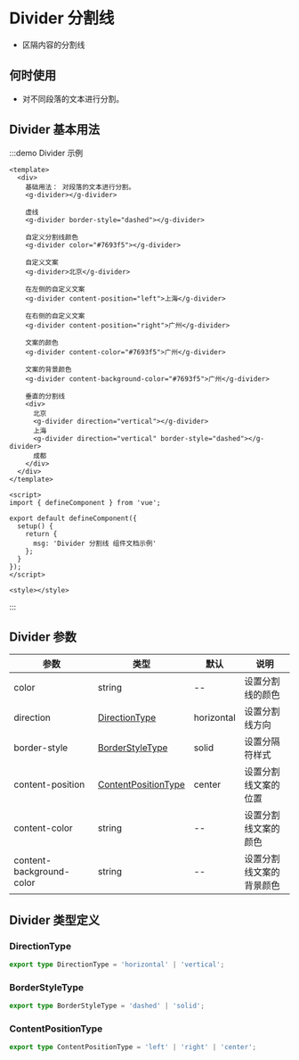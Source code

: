 <!--
 * @Author: changluo
 * @Description:
 * @LastEditors:  
-->

# Divider 分割线

- 区隔内容的分割线

## 何时使用

- 对不同段落的文本进行分割。

## Divider 基本用法

:::demo Divider 示例

```vue
<template>
  <div>
    基础用法： 对段落的文本进行分割。
    <g-divider></g-divider>

    虚线
    <g-divider border-style="dashed"></g-divider>

    自定义分割线颜色
    <g-divider color="#7693f5"></g-divider>

    自定义文案
    <g-divider>北京</g-divider>

    在左侧的自定义文案
    <g-divider content-position="left">上海</g-divider>

    在右侧的自定义文案
    <g-divider content-position="right">广州</g-divider>

    文案的颜色
    <g-divider content-color="#7693f5">广州</g-divider>

    文案的背景颜色
    <g-divider content-background-color="#7693f5">广州</g-divider>

    垂直的分割线
    <div>
      北京
      <g-divider direction="vertical"></g-divider>
      上海
      <g-divider direction="vertical" border-style="dashed"></g-divider>
      成都
    </div>
  </div>
</template>

<script>
import { defineComponent } from 'vue';

export default defineComponent({
  setup() {
    return {
      msg: 'Divider 分割线 组件文档示例'
    };
  }
});
</script>

<style></style>
```

:::

## Divider 参数

| 参数                     | 类型                                        | 默认       | 说明                     |
| ------------------------ | ------------------------------------------- | ---------- | ------------------------ |
| color                    | string                                      | --         | 设置分割线的颜色         |
| direction                | [DirectionType](#directiontype)             | horizontal | 设置分割线方向           |
| border-style             | [BorderStyleType](#borderstyletype)         | solid      | 设置分隔符样式           |
| content-position         | [ContentPositionType](#Contentpositiontype) | center     | 设置分割线文案的位置     |
| content-color            | string                                      | --         | 设置分割线文案的颜色     |
| content-background-color | string                                      | --         | 设置分割线文案的背景颜色 |

## Divider 类型定义

### DirectionType

```ts
export type DirectionType = 'horizontal' | 'vertical';
```

### BorderStyleType

```ts
export type BorderStyleType = 'dashed' | 'solid';
```

### ContentPositionType

```ts
export type ContentPositionType = 'left' | 'right' | 'center';
```
